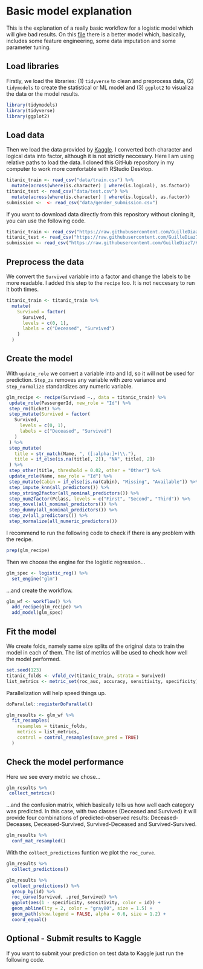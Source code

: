 # Basic model explanation

This is the explanation of a really basic workflow for a logistic model which will give bad results. On this [file]() there is a better model which, basically, includes some feature engineering, some data imputation and some parameter tuning.

## Load libraries

Firstly, we load the libraries: (1) `tidyverse` to clean and preprocess data, (2) `tidymodels` to create the statistical or ML model and (3) `ggplot2` to visualiza the data or the model results.
```R
library(tidymodels)
library(tidyverse)
library(ggplot2)
```

## Load data

Then we load the data provided by [Kaggle](https://www.kaggle.com/competitions/titanic/data). I converted both character and logical data into factor, although it is not strictly neccesary. Here I am using relative paths to load the data. I cloned this GitHub repository in my computer to work more comfortable with RStudio Desktop.
```R
titanic_train <- read_csv("data/train.csv") %>% 
  mutate(across(where(is.character) | where(is.logical), as.factor))
titanic_test <- read_csv("data/test.csv") %>% 
  mutate(across(where(is.character) | where(is.logical), as.factor))
submission <-  <- read_csv("data/gender_submission.csv")
```

If you want to download data directly from this repository without cloning it, you can use the following code.
```R
titanic_train <- read_csv("https://raw.githubusercontent.com/GuilleDiaz7/Kaggle-Competitions/main/titanic/data/train.csv")
titanic_test <- read_csv("https://raw.githubusercontent.com/GuilleDiaz7/Kaggle-Competitions/main/titanic/data/test.csv") 
submission <- read_csv("https://raw.githubusercontent.com/GuilleDiaz7/Kaggle-Competitions/main/titanic/data/gender_submission.csv")
``` 

## Preprocess the data

We convert the `Survived` variable into a factor and change the labels to be more readable. I added this step to the `recipe` too. It is not neccesary to run it both times.

```R
titanic_train <- titanic_train %>% 
  mutate(
    Survived = factor(
      Survived,
      levels = c(0, 1),
      labels = c("Deceased", "Survived")
    )
  )
```

## Create the model

With `update_role` we convert a variable into and Id, so it will not be used for prediction. `Step_zv` removes any variable with zero variance and `step_normalize` standardizes any numeric variable.

 ```R
glm_recipe <- recipe(Survived ~., data = titanic_train) %>% 
  update_role(PassengerId, new_role = "Id") %>% 
  step_rm(Ticket) %>% 
  step_mutate(Survived = factor(
    Survived,
      levels = c(0, 1),
      labels = c("Deceased", "Survived")
    )
  ) %>% 
  step_mutate(
    title = str_match(Name, ", ([:alpha:]+)\\."),
    title = if_else(is.na(title[, 2]), "NA", title[, 2])
  ) %>% 
  step_other(title, threshold = 0.02, other = "Other") %>% 
  update_role(Name, new_role = "Id") %>% 
  step_mutate(Cabin = if_else(is.na(Cabin), "Missing", "Available")) %>% 
  step_impute_knn(all_predictors()) %>% 
  step_string2factor(all_nominal_predictors()) %>% 
  step_num2factor(Pclass, levels = c("First", "Second", "Third")) %>% 
  step_novel(all_nominal_predictors()) %>% 
  step_dummy(all_nominal_predictors()) %>% 
  step_zv(all_predictors()) %>% 
  step_normalize(all_numeric_predictors())
```

I recommend to run the following code to check if there is any problem with the recipe.
```R
prep(glm_recipe)
```

Then we choose the engine for the logistic regression...

```R
glm_spec <- logistic_reg() %>% 
  set_engine("glm")
```

...and create the workflow.

```R
glm_wf <- workflow() %>% 
  add_recipe(glm_recipe) %>% 
  add_model(glm_spec)
 ```
 
 ## Fit the model
 
 We create folds, namely same size splits of the original data to train the model in each of them. The list of metrics will be used to check how well the model performed.
 
 ```R
 set.seed(123)
titanic_folds <- vfold_cv(titanic_train, strata = Survived)
list_metrics <- metric_set(roc_auc, accuracy, sensitivity, specificity)
```

Parallelization will help speed things up.

```R
doParallel::registerDoParallel()

glm_results <- glm_wf %>% 
  fit_resamples(
    resamples = titanic_folds,
    metrics = list_metrics,
    control = control_resamples(save_pred = TRUE)
  )
 ```
 
 ## Check the model performance
 
Here we see every metric we chose...

```R
glm_results %>% 
 collect_metrics()
```
...and the confusion matrix, which basically tells us how well each category was predicted. In this case, with two classes (Deceased and Survived) it will provide four combinations of predicted-observed results: Deceased-Deceases, Deceased-Survived, Survived-Deceased and Survived-Survived.

```R
glm_results %>% 
  conf_mat_resampled()
```

With the `collect_predictions` funtion we plot the `roc_curve`.

```R
glm_results %>% 
  collect_predictions()

glm_results %>%
  collect_predictions() %>%
  group_by(id) %>%
  roc_curve(Survived, .pred_Survived) %>%
  ggplot(aes(1 - specificity, sensitivity, color = id)) +
  geom_abline(lty = 2, color = "gray80", size = 1.5) +
  geom_path(show.legend = FALSE, alpha = 0.6, size = 1.2) +
  coord_equal()
 ```

## Optional - Submit results to Kaggle

If you want to submit your prediction on test data to Kaggle just run the following code.

```R

```
